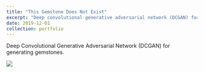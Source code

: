 ```yaml
---
title: "This Gemstone Does Not Exist"
excerpt: "Deep convolutional generative adversarial network (DCGAN) for generating gemstones.<br/><img src='https://user-images.githubusercontent.com/27071473/56861907-20767f80-69d8-11e9-9cae-bfdb33d9e9d7.png'>"
date: 2019-12-01
collection: portfolio
---
```


Deep Convolutional Generative Adversarial Network (DCGAN) for generating gemstones.

<img src="https://user-images.githubusercontent.com/27071473/56861907-20767f80-69d8-11e9-9cae-bfdb33d9e9d7.png">
